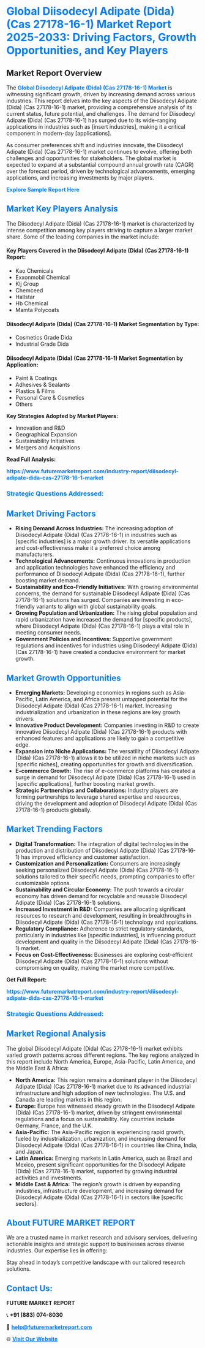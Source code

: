 <h1 style="color: #007BFF;">Global Diisodecyl Adipate (Dida) (Cas 27178-16-1) Market Report 2025-2033: Driving Factors, Growth Opportunities, and Key Players</h1>

<section id="overview">
<h2>Market Report Overview</h2>
<p>The <a href="https://www.futuremarketreport.com/industry-report/diisodecyl-adipate-dida-cas-27178-16-1-market" style="color: #007BFF; text-decoration: none;"><strong>Global Diisodecyl Adipate (Dida) (Cas 27178-16-1) Market</strong></a> is witnessing significant growth, driven by increasing demand across various industries. This report delves into the key aspects of the Diisodecyl Adipate (Dida) (Cas 27178-16-1) market, providing a comprehensive analysis of its current status, future potential, and challenges. The demand for Diisodecyl Adipate (Dida) (Cas 27178-16-1) has surged due to its wide-ranging applications in industries such as [insert industries], making it a critical component in modern-day [applications].</p>
<p>As consumer preferences shift and industries innovate, the Diisodecyl Adipate (Dida) (Cas 27178-16-1) market continues to evolve, offering both challenges and opportunities for stakeholders. The global market is expected to expand at a substantial compound annual growth rate (CAGR) over the forecast period, driven by technological advancements, emerging applications, and increasing investments by major players.</p>
</section>

<section id="overview">
<p><a href="https://www.futuremarketreport.com/request-sample/reportId=29890" style="color: #007BFF; text-decoration: none;"><strong>Explore Sample Report Here</strong></a></p>
</section>

<section id="key-players">
<h2 style="color: #007BFF;">Market Key Players Analysis</h2>
<p>The Diisodecyl Adipate (Dida) (Cas 27178-16-1) market is characterized by intense competition among key players striving to capture a larger market share. Some of the leading companies in the market include:</p>
<h4>Key Players Covered in the Diisodecyl Adipate (Dida) (Cas 27178-16-1) Report:</h4>
<ul><li>Kao Chemicals</li><li>Exxonmobil Chemical</li><li>Klj Group</li><li>Chemceed</li><li>Hallstar</li><li>Hb Chemical</li><li>Mamta Polycoats</li></ul>
<h4>Diisodecyl Adipate (Dida) (Cas 27178-16-1) Market Segmentation by Type:</h4>
<ul><li>Cosmetics Grade Dida</li><li>Industrial Grade Dida</li></ul>

<h4>Diisodecyl Adipate (Dida) (Cas 27178-16-1) Market Segmentation by Application:</h4>
<ul><li>Paint &amp; Coatings</li><li>Adhesives &amp; Sealants</li><li>Plastics &amp; Films</li><li>Personal Care &amp; Cosmetics</li><li>Others</li></ul>
<p><strong>Key Strategies Adopted by Market Players:</strong></p>
<ul>
<li>Innovation and R&D</li>
<li>Geographical Expansion</li>
<li>Sustainability Initiatives</li>
<li>Mergers and Acquisitions</li>
</ul>
</section>

<section>
<p><strong>Read Full Analysis: </strong></p><a href="https://www.futuremarketreport.com/industry-report/diisodecyl-adipate-dida-cas-27178-16-1-market" style="color: #007BFF; text-decoration: none;"><strong>https://www.futuremarketreport.com/industry-report/diisodecyl-adipate-dida-cas-27178-16-1-market</strong></a>
<h3 style="color: #007BFF;">Strategic Questions Addressed:</h3>
</section>

<section id="driving-factors">
<h2 style="color: #007BFF;">Market Driving Factors</h2>
<ul>
<li><strong>Rising Demand Across Industries:</strong> The increasing adoption of Diisodecyl Adipate (Dida) (Cas 27178-16-1) in industries such as [specific industries] is a major growth driver. Its versatile applications and cost-effectiveness make it a preferred choice among manufacturers.</li>
<li><strong>Technological Advancements:</strong> Continuous innovations in production and application technologies have enhanced the efficiency and performance of Diisodecyl Adipate (Dida) (Cas 27178-16-1), further boosting market demand.</li>
<li><strong>Sustainability and Eco-Friendly Initiatives:</strong> With growing environmental concerns, the demand for sustainable Diisodecyl Adipate (Dida) (Cas 27178-16-1) solutions has surged. Companies are investing in eco-friendly variants to align with global sustainability goals.</li>
<li><strong>Growing Population and Urbanization:</strong> The rising global population and rapid urbanization have increased the demand for [specific products], where Diisodecyl Adipate (Dida) (Cas 27178-16-1) plays a vital role in meeting consumer needs.</li>
<li><strong>Government Policies and Incentives:</strong> Supportive government regulations and incentives for industries using Diisodecyl Adipate (Dida) (Cas 27178-16-1) have created a conducive environment for market growth.</li>
</ul>
</section>

<section id="growth-opportunities">
<h2 style="color: #007BFF;">Market Growth Opportunities</h2>
<ul>
<li><strong>Emerging Markets:</strong> Developing economies in regions such as Asia-Pacific, Latin America, and Africa present untapped potential for the Diisodecyl Adipate (Dida) (Cas 27178-16-1) market. Increasing industrialization and urbanization in these regions are key growth drivers.</li>
<li><strong>Innovative Product Development:</strong> Companies investing in R&D to create innovative Diisodecyl Adipate (Dida) (Cas 27178-16-1) products with enhanced features and applications are likely to gain a competitive edge.</li>
<li><strong>Expansion into Niche Applications:</strong> The versatility of Diisodecyl Adipate (Dida) (Cas 27178-16-1) allows it to be utilized in niche markets such as [specific niches], creating opportunities for growth and diversification.</li>
<li><strong>E-commerce Growth:</strong> The rise of e-commerce platforms has created a surge in demand for Diisodecyl Adipate (Dida) (Cas 27178-16-1) used in [specific applications], further boosting market growth.</li>
<li><strong>Strategic Partnerships and Collaborations:</strong> Industry players are forming partnerships to leverage shared expertise and resources, driving the development and adoption of Diisodecyl Adipate (Dida) (Cas 27178-16-1) products globally.</li>
</ul>
</section>

<section id="trending-factors">
<h2 style="color: #007BFF;">Market Trending Factors</h2>
<ul>
<li><strong>Digital Transformation:</strong> The integration of digital technologies in the production and distribution of Diisodecyl Adipate (Dida) (Cas 27178-16-1) has improved efficiency and customer satisfaction.</li>
<li><strong>Customization and Personalization:</strong> Consumers are increasingly seeking personalized Diisodecyl Adipate (Dida) (Cas 27178-16-1) solutions tailored to their specific needs, prompting companies to offer customizable options.</li>
<li><strong>Sustainability and Circular Economy:</strong> The push towards a circular economy has driven demand for recyclable and reusable Diisodecyl Adipate (Dida) (Cas 27178-16-1) solutions.</li>
<li><strong>Increased Investment in R&D:</strong> Companies are allocating significant resources to research and development, resulting in breakthroughs in Diisodecyl Adipate (Dida) (Cas 27178-16-1) technology and applications.</li>
<li><strong>Regulatory Compliance:</strong> Adherence to strict regulatory standards, particularly in industries like [specific industries], is influencing product development and quality in the Diisodecyl Adipate (Dida) (Cas 27178-16-1) market.</li>
<li><strong>Focus on Cost-Effectiveness:</strong> Businesses are exploring cost-efficient Diisodecyl Adipate (Dida) (Cas 27178-16-1) solutions without compromising on quality, making the market more competitive.</li>
</ul>
</section>

<section>
<p><strong>Get Full Report: </strong></p><a href="https://www.futuremarketreport.com/industry-report/diisodecyl-adipate-dida-cas-27178-16-1-market" style="color: #007BFF; text-decoration: none;"><strong>https://www.futuremarketreport.com/industry-report/diisodecyl-adipate-dida-cas-27178-16-1-market</strong></a>
<h3 style="color: #007BFF;">Strategic Questions Addressed:</h3>
</section>


<section id="regional-analysis">
<h2 style="color: #007BFF;">Market Regional Analysis</h2>
<p>The global Diisodecyl Adipate (Dida) (Cas 27178-16-1) market exhibits varied growth patterns across different regions. The key regions analyzed in this report include North America, Europe, Asia-Pacific, Latin America, and the Middle East & Africa:</p>
<ul>
<li><strong>North America:</strong> This region remains a dominant player in the Diisodecyl Adipate (Dida) (Cas 27178-16-1) market due to its advanced industrial infrastructure and high adoption of new technologies. The U.S. and Canada are leading markets in this region.</li>
<li><strong>Europe:</strong> Europe has witnessed steady growth in the Diisodecyl Adipate (Dida) (Cas 27178-16-1) market, driven by stringent environmental regulations and a focus on sustainability. Key countries include Germany, France, and the U.K.</li>
<li><strong>Asia-Pacific:</strong> The Asia-Pacific region is experiencing rapid growth, fueled by industrialization, urbanization, and increasing demand for Diisodecyl Adipate (Dida) (Cas 27178-16-1) in countries like China, India, and Japan.</li>
<li><strong>Latin America:</strong> Emerging markets in Latin America, such as Brazil and Mexico, present significant opportunities for the Diisodecyl Adipate (Dida) (Cas 27178-16-1) market, supported by growing industrial activities and investments.</li>
<li><strong>Middle East & Africa:</strong> The region’s growth is driven by expanding industries, infrastructure development, and increasing demand for Diisodecyl Adipate (Dida) (Cas 27178-16-1) in sectors like [specific sectors].</li>
</ul>
</section>

<footer>
<h2 style="color: #007BFF;">About FUTURE MARKET REPORT</h2>
<p>We are a trusted name in market research and advisory services, delivering actionable insights and strategic support to businesses across diverse industries. Our expertise lies in offering:</p>

<p>Stay ahead in today’s competitive landscape with our tailored research solutions.</p>

<h2 style="color: #007BFF;">Contact Us:</h2>
<p><strong>FUTURE MARKET REPORT</strong></p>
<p>📞 <strong>+91 (883) 074-8030</strong></p>
<p>📧 <strong><a href="mailto:help@futuremarketreport.com" style="color: #007BFF;">help@futuremarketreport.com</a></strong></p>
<p>🌐 <strong><a href="https://www.futuremarketreport.com/" style="color: #007BFF;">Visit Our Website</a></strong></p>
</footer>